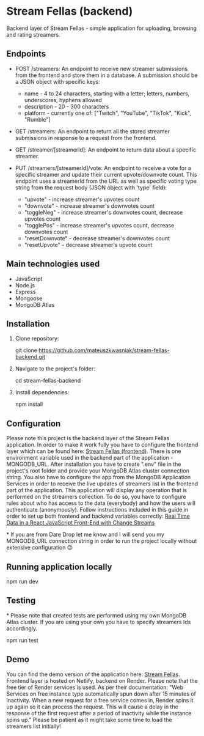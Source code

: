 # Stream Fellas (backend)

Backend layer of Stream Fellas - simple application for uploading, browsing and rating streamers.

## Endpoints

- POST /streamers: An endpoint to receive new streamer submissions from the frontend and store them in a database. A submission should be a JSON object with specific keys:

  - name - 4 to 24 characters, starting with a letter; letters, numbers,
    underscores, hyphens allowed
  - description - 20 - 300 characters
  - platform - currently one of: ["Twitch", "YouTube", "TikTok", "Kick", "Rumble"]

- GET /streamers: An endpoint to return all the stored streamer submissions in response to a request from the frontend.

- GET /streamer/\[streamerId]: An endpoint to return data about a specific streamer.

- PUT /streamers/\[streamerId]/vote: An endpoint to receive a vote for a specific streamer and update their current upvote/downvote count. This endpoint uses a streamerId from the URL as well as specific voting type string from the request body (JSON object with 'type' field):

  - "upvote" - increase streamer's upvotes count
  - "downvote" - increase streamer's downvotes count
  - "toggleNeg" - increase streamer's downvotes count, decrease upvotes count
  - "togglePos" - increase streamer's upvotes count, decrease downvotes count
  - "resetDownvote" - decrease streamer's downvotes count
  - "resetUpvote" - decrease streamer's upvote count

## Main technologies used

- JavaScript
- Node.js
- Express
- Mongoose
- MongoDB Atlas

## Installation

1. Clone repository:

   git clone https://github.com/mateuszkwasniak/stream-fellas-backend.git

2. Navigate to the project's folder:

   cd stream-fellas-backend

3. Install dependencies:

   npm install

## Configuration

Please note this project is the backend layer of the Stream Fellas application. In order to make it work fully you have to configure the frontend layer which can be found here: [Stream Fellas (frontend)](https://github.com/mateuszkwasniak/stream-fellas-frontend). There is one environment variable used in the backend part of the application - MONGODB_URL. After installation you have to create ".env" file in the project's root folder and provide your MongoDB Atlas cluster connection string. You also have to configure the app from the MongoDB Application Services in order to receive the live updates of streamers list in the frontend part of the application. This application will display any operation that is performed on the streamers collection. To do so, you have to configure rules about who has access to the data (everybody) and how the users will authenticate (anonymously). Follow instructions included in this guide in order to set up both frontend and backend variables correctly: [Real Time Data in a React JavaScript Front-End with Change Streams](https://www.mongodb.com/developer/products/mongodb/real-time-data-javascript/)

\* If you are from Dare Drop let me know and I will send you my MONGODB_URL connection string in order to run the project locally without extensive configuration 😉

## Running application locally

npm run dev

## Testing

\* Please note that created tests are performed using my own MongoDB Atlas cluster. If you are using your own you have to specify streamers Ids accordingly.

npm run test

## Demo

You can find the demo version of the application here: [Stream Fellas](https://stream-fellas.netlify.app/). Frontend layer is hosted on Netlify, backend on Render.
Please note that the free tier of Render services is used. As per their documentation: "Web Services on free instance type automatically spun down after 15 minutes of inactivity. When a new request for a free service comes in, Render spins it up again so it can process the request. This will cause a delay in the response of the first request after a period of inactivity while the instance spins up." Please be patient as it might take some time to load the streamers list initially!
